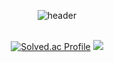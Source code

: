 
<div align="center">
  
![header](https://capsule-render.vercel.app/api?type=Cylinder&height=100&text=Coster97&fontAlign=50&stroke=00FF00&strokeWidth=3)
<br>
<br>

[![Solved.ac Profile](http://mazassumnida.wtf/api/v2/generate_badge?boj=dmsrud1501222)](https://solved.ac/dmsrud1501222/) <img src="http://mazandi.herokuapp.com/api?handle=dmsrud1501222&theme=dark"/>
